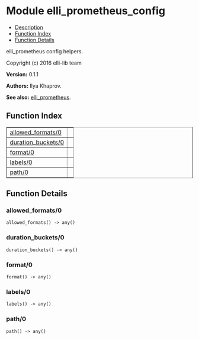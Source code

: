 

# Module elli_prometheus_config #
* [Description](#description)
* [Function Index](#index)
* [Function Details](#functions)

elli_prometheus config helpers.

Copyright (c) 2016 elli-lib team

__Version:__ 0.1.1

__Authors:__ Ilya Khaprov.

__See also:__ [elli_prometheus](elli_prometheus.md).

<a name="index"></a>

## Function Index ##


<table width="100%" border="1" cellspacing="0" cellpadding="2" summary="function index"><tr><td valign="top"><a href="#allowed_formats-0">allowed_formats/0</a></td><td></td></tr><tr><td valign="top"><a href="#duration_buckets-0">duration_buckets/0</a></td><td></td></tr><tr><td valign="top"><a href="#format-0">format/0</a></td><td></td></tr><tr><td valign="top"><a href="#labels-0">labels/0</a></td><td></td></tr><tr><td valign="top"><a href="#path-0">path/0</a></td><td></td></tr></table>


<a name="functions"></a>

## Function Details ##

<a name="allowed_formats-0"></a>

### allowed_formats/0 ###

`allowed_formats() -> any()`

<a name="duration_buckets-0"></a>

### duration_buckets/0 ###

`duration_buckets() -> any()`

<a name="format-0"></a>

### format/0 ###

`format() -> any()`

<a name="labels-0"></a>

### labels/0 ###

`labels() -> any()`

<a name="path-0"></a>

### path/0 ###

`path() -> any()`

